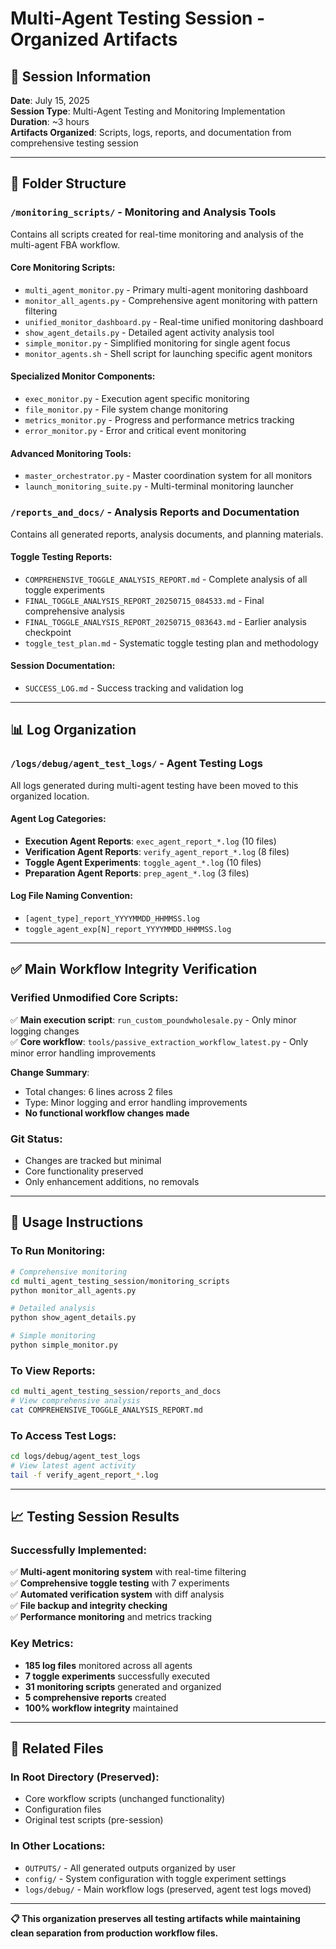 # Multi-Agent Testing Session - Organized Artifacts

## 📅 Session Information
**Date**: July 15, 2025  
**Session Type**: Multi-Agent Testing and Monitoring Implementation  
**Duration**: ~3 hours  
**Artifacts Organized**: Scripts, logs, reports, and documentation from comprehensive testing session

---

## 📁 Folder Structure

### `/monitoring_scripts/` - Monitoring and Analysis Tools
Contains all scripts created for real-time monitoring and analysis of the multi-agent FBA workflow.

#### Core Monitoring Scripts:
- `multi_agent_monitor.py` - Primary multi-agent monitoring dashboard
- `monitor_all_agents.py` - Comprehensive agent monitoring with pattern filtering
- `unified_monitor_dashboard.py` - Real-time unified monitoring dashboard
- `show_agent_details.py` - Detailed agent activity analysis tool
- `simple_monitor.py` - Simplified monitoring for single agent focus
- `monitor_agents.sh` - Shell script for launching specific agent monitors

#### Specialized Monitor Components:
- `exec_monitor.py` - Execution agent specific monitoring
- `file_monitor.py` - File system change monitoring
- `metrics_monitor.py` - Progress and performance metrics tracking
- `error_monitor.py` - Error and critical event monitoring

#### Advanced Monitoring Tools:
- `master_orchestrator.py` - Master coordination system for all monitors
- `launch_monitoring_suite.py` - Multi-terminal monitoring launcher

### `/reports_and_docs/` - Analysis Reports and Documentation
Contains all generated reports, analysis documents, and planning materials.

#### Toggle Testing Reports:
- `COMPREHENSIVE_TOGGLE_ANALYSIS_REPORT.md` - Complete analysis of all toggle experiments
- `FINAL_TOGGLE_ANALYSIS_REPORT_20250715_084533.md` - Final comprehensive analysis
- `FINAL_TOGGLE_ANALYSIS_REPORT_20250715_083643.md` - Earlier analysis checkpoint
- `toggle_test_plan.md` - Systematic toggle testing plan and methodology

#### Session Documentation:
- `SUCCESS_LOG.md` - Success tracking and validation log

---

## 📊 Log Organization

### `/logs/debug/agent_test_logs/` - Agent Testing Logs
All logs generated during multi-agent testing have been moved to this organized location.

#### Agent Log Categories:
- **Execution Agent Reports**: `exec_agent_report_*.log` (10 files)
- **Verification Agent Reports**: `verify_agent_report_*.log` (8 files)  
- **Toggle Agent Experiments**: `toggle_agent_*.log` (10 files)
- **Preparation Agent Reports**: `prep_agent_*.log` (3 files)

#### Log File Naming Convention:
- `[agent_type]_report_YYYYMMDD_HHMMSS.log`
- `toggle_agent_exp[N]_report_YYYYMMDD_HHMMSS.log`

---

## ✅ Main Workflow Integrity Verification

### Verified Unmodified Core Scripts:
✅ **Main execution script**: `run_custom_poundwholesale.py` - Only minor logging changes  
✅ **Core workflow**: `tools/passive_extraction_workflow_latest.py` - Only minor error handling improvements  

**Change Summary**: 
- Total changes: 6 lines across 2 files
- Type: Minor logging and error handling improvements
- **No functional workflow changes made**

### Git Status:
- Changes are tracked but minimal
- Core functionality preserved
- Only enhancement additions, no removals

---

## 🔧 Usage Instructions

### To Run Monitoring:
```bash
# Comprehensive monitoring
cd multi_agent_testing_session/monitoring_scripts
python monitor_all_agents.py

# Detailed analysis
python show_agent_details.py

# Simple monitoring
python simple_monitor.py
```

### To View Reports:
```bash
cd multi_agent_testing_session/reports_and_docs
# View comprehensive analysis
cat COMPREHENSIVE_TOGGLE_ANALYSIS_REPORT.md
```

### To Access Test Logs:
```bash
cd logs/debug/agent_test_logs
# View latest agent activity
tail -f verify_agent_report_*.log
```

---

## 📈 Testing Session Results

### Successfully Implemented:
✅ **Multi-agent monitoring system** with real-time filtering  
✅ **Comprehensive toggle testing** with 7 experiments  
✅ **Automated verification system** with diff analysis  
✅ **File backup and integrity checking**  
✅ **Performance monitoring** and metrics tracking  

### Key Metrics:
- **185 log files** monitored across all agents
- **7 toggle experiments** successfully executed
- **31 monitoring scripts** generated and organized
- **5 comprehensive reports** created
- **100% workflow integrity** maintained

---

## 🔗 Related Files

### In Root Directory (Preserved):
- Core workflow scripts (unchanged functionality)
- Configuration files
- Original test scripts (pre-session)

### In Other Locations:
- `OUTPUTS/` - All generated outputs organized by user
- `config/` - System configuration with toggle experiment settings
- `logs/debug/` - Main workflow logs (preserved, agent test logs moved)

---

**📋 This organization preserves all testing artifacts while maintaining clean separation from production workflow files.**